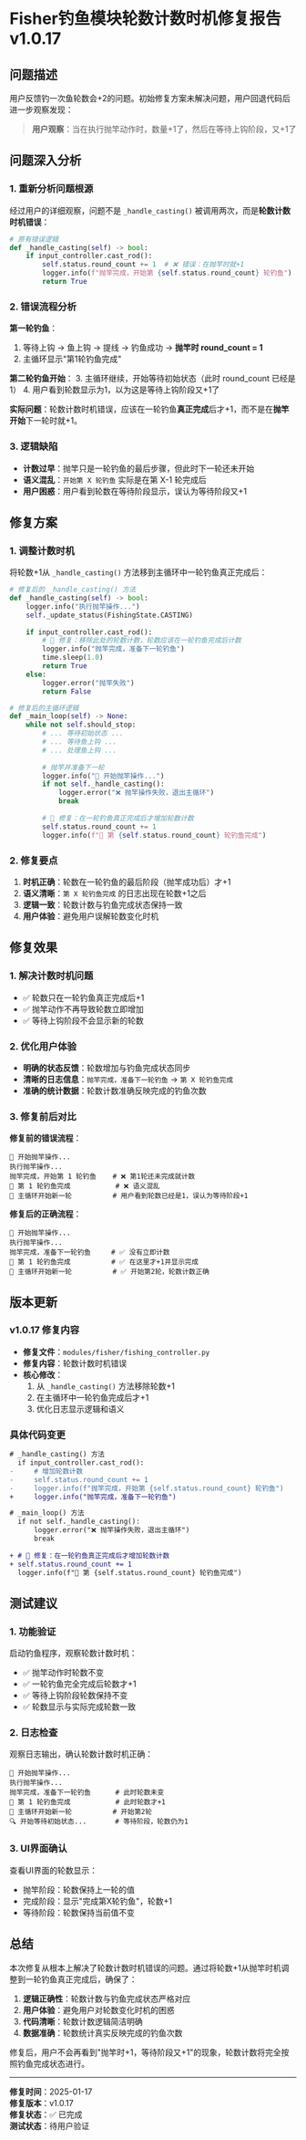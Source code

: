 # Fisher钓鱼模块轮数计数时机修复报告 v1.0.17

## 问题描述

用户反馈钓一次鱼轮数会+2的问题。初始修复方案未解决问题，用户回退代码后进一步观察发现：

> **用户观察**：当在执行抛竿动作时，数量+1了，然后在等待上钩阶段，又+1了

## 问题深入分析

### 1. 重新分析问题根源

经过用户的详细观察，问题不是 `_handle_casting()` 被调用两次，而是**轮数计数时机错误**：

```python
# 原有错误逻辑
def _handle_casting(self) -> bool:
    if input_controller.cast_rod():
        self.status.round_count += 1  # ❌ 错误：在抛竿时就+1
        logger.info(f"抛竿完成，开始第 {self.status.round_count} 轮钓鱼")
        return True
```

### 2. 错误流程分析

**第一轮钓鱼**：
1. 等待上钩 → 鱼上钩 → 提线 → 钓鱼成功 → **抛竿时 round_count = 1**
2. 主循环显示"第1轮钓鱼完成"

**第二轮钓鱼开始**：
3. 主循环继续，开始等待初始状态（此时 round_count 已经是 1）
4. 用户看到轮数显示为1，以为这是等待上钩阶段又+1了

**实际问题**：轮数计数时机错误，应该在一轮钓鱼**真正完成**后才+1，而不是在**抛竿开始**下一轮时就+1。

### 3. 逻辑缺陷

- **计数过早**：抛竿只是一轮钓鱼的最后步骤，但此时下一轮还未开始
- **语义混乱**：`开始第 X 轮钓鱼` 实际是在第 X-1 轮完成后
- **用户困惑**：用户看到轮数在等待阶段显示，误认为等待阶段又+1

## 修复方案

### 1. 调整计数时机

将轮数+1从 `_handle_casting()` 方法移到主循环中一轮钓鱼真正完成后：

```python
# 修复后的 _handle_casting() 方法
def _handle_casting(self) -> bool:
    logger.info("执行抛竿操作...")
    self._update_status(FishingState.CASTING)
    
    if input_controller.cast_rod():
        # 🔧 修复：移除此处的轮数计数，轮数应该在一轮钓鱼完成后计数
        logger.info("抛竿完成，准备下一轮钓鱼")
        time.sleep(1.0)
        return True
    else:
        logger.error("抛竿失败")
        return False
```

```python
# 修复后的主循环逻辑
def _main_loop(self) -> None:
    while not self.should_stop:
        # ... 等待初始状态 ...
        # ... 等待鱼上钩 ...
        # ... 处理鱼上钩 ...
        
        # 抛竿并准备下一轮
        logger.info("🎯 开始抛竿操作...")
        if not self._handle_casting():
            logger.error("❌ 抛竿操作失败，退出主循环")
            break
        
        # 🔧 修复：在一轮钓鱼真正完成后才增加轮数计数
        self.status.round_count += 1
        logger.info(f"🎉 第 {self.status.round_count} 轮钓鱼完成")
```

### 2. 修复要点

1. **时机正确**：轮数在一轮钓鱼的最后阶段（抛竿成功后）才+1
2. **语义清晰**：`第 X 轮钓鱼完成` 的日志出现在轮数+1之后
3. **逻辑一致**：轮数计数与钓鱼完成状态保持一致
4. **用户体验**：避免用户误解轮数变化时机

## 修复效果

### 1. 解决计数时机问题

- ✅ 轮数只在一轮钓鱼真正完成后+1
- ✅ 抛竿动作不再导致轮数立即增加
- ✅ 等待上钩阶段不会显示新的轮数

### 2. 优化用户体验

- **明确的状态反馈**：轮数增加与钓鱼完成状态同步
- **清晰的日志信息**：`抛竿完成，准备下一轮钓鱼` → `第 X 轮钓鱼完成`
- **准确的统计数据**：轮数计数准确反映完成的钓鱼次数

### 3. 修复前后对比

**修复前的错误流程**：
```
🎯 开始抛竿操作...
执行抛竿操作...
抛竿完成，开始第 1 轮钓鱼    # ❌ 第1轮还未完成就计数
🎉 第 1 轮钓鱼完成           # ❌ 语义混乱
📍 主循环开始新一轮          # 用户看到轮数已经是1，误认为等待阶段+1
```

**修复后的正确流程**：
```
🎯 开始抛竿操作...
执行抛竿操作...
抛竿完成，准备下一轮钓鱼     # ✅ 没有立即计数
🎉 第 1 轮钓鱼完成          # ✅ 在这里才+1并显示完成
📍 主循环开始新一轮          # ✅ 开始第2轮，轮数计数正确
```

## 版本更新

### v1.0.17 修复内容

- **修复文件**：`modules/fisher/fishing_controller.py`
- **修复内容**：轮数计数时机错误
- **核心修改**：
  1. 从 `_handle_casting()` 方法移除轮数+1
  2. 在主循环中一轮钓鱼完成后才+1
  3. 优化日志显示逻辑和语义

### 具体代码变更

```diff
# _handle_casting() 方法
  if input_controller.cast_rod():
-     # 增加轮数计数
-     self.status.round_count += 1
-     logger.info(f"抛竿完成，开始第 {self.status.round_count} 轮钓鱼")
+     logger.info("抛竿完成，准备下一轮钓鱼")

# _main_loop() 方法
  if not self._handle_casting():
      logger.error("❌ 抛竿操作失败，退出主循环")
      break
  
+ # 🔧 修复：在一轮钓鱼真正完成后才增加轮数计数
+ self.status.round_count += 1
  logger.info(f"🎉 第 {self.status.round_count} 轮钓鱼完成")
```

## 测试建议

### 1. 功能验证

启动钓鱼程序，观察轮数计数时机：

- ✅ 抛竿动作时轮数不变
- ✅ 一轮钓鱼完全完成后轮数才+1  
- ✅ 等待上钩阶段轮数保持不变
- ✅ 轮数显示与实际完成轮数一致

### 2. 日志检查

观察日志输出，确认轮数计数时机正确：

```
🎯 开始抛竿操作...
执行抛竿操作...
抛竿完成，准备下一轮钓鱼      # 此时轮数未变
🎉 第 1 轮钓鱼完成           # 此时轮数才+1
📍 主循环开始新一轮          # 开始第2轮
🔍 开始等待初始状态...       # 等待阶段，轮数仍为1
```

### 3. UI界面确认

查看UI界面的轮数显示：

- 抛竿阶段：轮数保持上一轮的值
- 完成阶段：显示"完成第X轮钓鱼"，轮数+1
- 等待阶段：轮数保持当前值不变

## 总结

本次修复从根本上解决了轮数计数时机错误的问题。通过将轮数+1从抛竿时机调整到一轮钓鱼真正完成后，确保了：

1. **逻辑正确性**：轮数计数与钓鱼完成状态严格对应
2. **用户体验**：避免用户对轮数变化时机的困惑
3. **代码清晰**：轮数计数逻辑简洁明确
4. **数据准确**：轮数统计真实反映完成的钓鱼次数

修复后，用户不会再看到"抛竿时+1，等待阶段又+1"的现象，轮数计数将完全按照钓鱼完成状态进行。

---

**修复时间**：2025-01-17  
**修复版本**：v1.0.17  
**修复状态**：✅ 已完成  
**测试状态**：待用户验证 